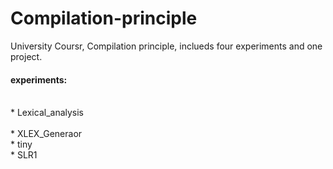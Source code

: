 # Compilation-principle
University Coursr, Compilation principle, inclueds four experiments and one project.

#### experiments:
<br>	* Lexical_analysis<br>
<br>	* XLEX_Generaor
<br>	* tiny
<br>	* SLR1
